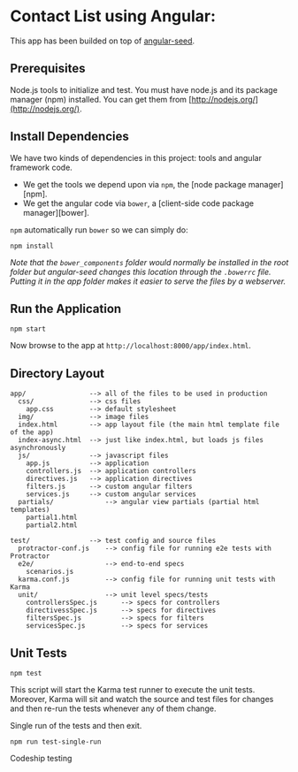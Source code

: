 Contact List using Angular:
===========================

This app has been builded on top of [angular-seed](https://github.com/angular/angular-seed).

## Prerequisites

Node.js tools to initialize and test. You must have node.js and its package manager (npm) installed.  You can get them from [http://nodejs.org/](http://nodejs.org/).

## Install Dependencies

We have two kinds of dependencies in this project: tools and angular framework code.

* We get the tools we depend upon via `npm`, the [node package manager][npm].
* We get the angular code via `bower`, a [client-side code package manager][bower].

`npm` automatically run `bower` so we can simply do:

```
npm install
```

*Note that the `bower_components` folder would normally be installed in the root folder but
angular-seed changes this location through the `.bowerrc` file.  Putting it in the app folder makes it easier to serve the files by a webserver.*

## Run the Application

```
npm start
```

Now browse to the app at `http://localhost:8000/app/index.html`.



## Directory Layout

    app/                --> all of the files to be used in production
      css/              --> css files
        app.css         --> default stylesheet
      img/              --> image files
      index.html        --> app layout file (the main html template file of the app)
      index-async.html  --> just like index.html, but loads js files asynchronously
      js/               --> javascript files
        app.js          --> application
        controllers.js  --> application controllers
        directives.js   --> application directives
        filters.js      --> custom angular filters
        services.js     --> custom angular services
      partials/             --> angular view partials (partial html templates)
        partial1.html
        partial2.html

    test/               --> test config and source files
      protractor-conf.js    --> config file for running e2e tests with Protractor
      e2e/                  --> end-to-end specs
        scenarios.js
      karma.conf.js         --> config file for running unit tests with Karma
      unit/                 --> unit level specs/tests
        controllersSpec.js      --> specs for controllers
        directivessSpec.js      --> specs for directives
        filtersSpec.js          --> specs for filters
        servicesSpec.js         --> specs for services



## Unit Tests

```
npm test
```

This script will start the Karma test runner to execute the unit tests. Moreover, Karma will sit and watch the source and test files for changes and then re-run the tests whenever any of them change.

Single run of the tests and then exit.

```
npm run test-single-run
```

Codeship testing